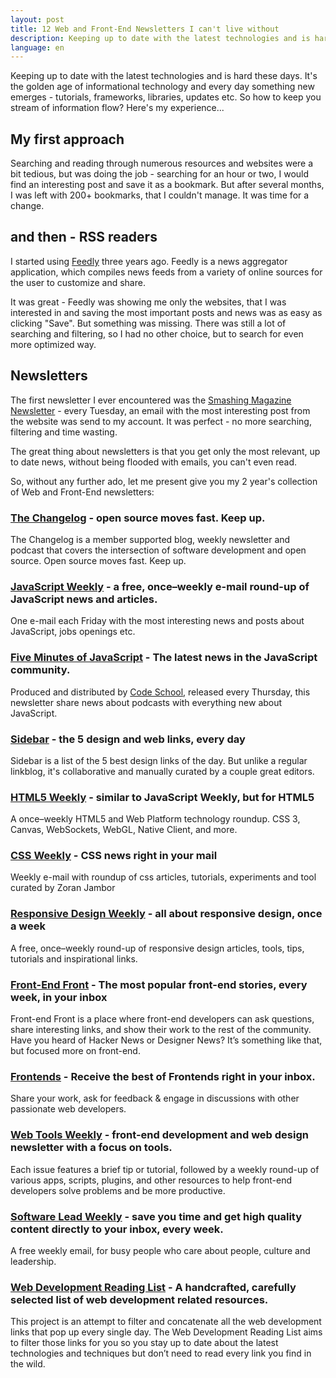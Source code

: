```yaml
---
layout: post
title: 12 Web and Front-End Newsletters I can't live without
description: Keeping up to date with the latest technologies and is hard these days. It's the golden age of informational technology and every day something new emerges - tutorials, frameworks, libraries, updates etc. So how to keep you stream of information flow? Here's my experience...
language: en
---
```


Keeping up to date with the latest technologies and is hard these days. It's the golden age of informational technology and every day something new emerges - tutorials, frameworks, libraries, updates etc. So how to keep you stream of information flow? Here's my experience...

##  My first approach

Searching and reading through numerous resources and websites were a bit tedious, but was doing the job - searching for an hour or two, I would find an interesting post and save it as a bookmark. But after several months, I was left with 200+ bookmarks, that I couldn't manage. It was time for a change.

## and then - RSS readers

I started using [Feedly](http://feedly.com) three years ago. Feedly is a news aggregator application, which compiles news feeds from a variety of online sources for the user to customize and share.

It was great - Feedly was showing me only the websites, that I was interested in and saving the most important posts and news was as easy as clicking "Save". But something was missing. There was still a lot of searching and filtering, so I had no other choice, but to search for even more optimized way.

## Newsletters

The first newsletter I ever encountered was the [Smashing Magazine Newsletter](http://www.smashingmagazine.com/the-smashing-newsletter/) - every Tuesday, an email with the most interesting post from the website was send to my account. It was perfect - no more searching, filtering and time wasting.

The great thing about newsletters is that you get only the most relevant, up to date news, without being flooded with emails, you can't even read.

So, without any further ado, let me present give you my 2 year's collection of Web and Front-End newsletters:

### [The Changelog](https://changelog.com) - open source moves fast. Keep up.

The Changelog is a member supported blog, weekly newsletter and podcast that covers the intersection of software development and open source. Open source moves fast. Keep up.

### [JavaScript Weekly](http://javascriptweekly.com/) - a free, once–weekly e-mail round-up of JavaScript news and articles.

One e-mail each Friday with the most interesting news and posts about JavaScript, jobs openings etc.

### [Five Minutes of JavaScript](https://fivejs.codeschool.com) - The latest news in the JavaScript community.

Produced and distributed by [Code School](codeschool.com), released every Thursday, this newsletter share news about podcasts with everything new about JavaScript.

### [Sidebar](http://sidebar.io/) - the 5 design and web links, every day

Sidebar is a list of the 5 best design links of the day. But unlike a regular linkblog, it's collaborative and manually curated by a couple great editors.

### [HTML5 Weekly](http://html5weekly.com/) - similar to JavaScript Weekly, but for HTML5

A once–weekly HTML5 and Web Platform technology roundup.
CSS 3, Canvas, WebSockets, WebGL, Native Client, and more.

### [CSS Weekly](http://css-weekly.com/) - CSS news right in your mail

Weekly e-mail with roundup of css articles, tutorials, experiments and tool
curated by Zoran Jambor

### [Responsive Design  Weekly](http://responsivedesignweekly.com/) - all about responsive design, once a week

A free, once–weekly round-up of responsive design articles, tools, tips, tutorials and inspirational links.

### [Front-End Front](http://frontendfront.com/) - The most popular front-end stories, every week, in your inbox

Front-end Front is a place where front-end developers can ask questions, share interesting links, and show their work to the rest of the community. Have you heard of Hacker News or Designer News? It’s something like that, but focused more on front-end.

### [Frontends](http://www.frontends.org/) - Receive the best of Frontends right in your inbox.

Share your work, ask for feedback & engage in discussions with other passionate web developers.

### [Web Tools Weekly](http://webtoolsweekly.com) - front-end development and web design newsletter with a focus on tools.

Each issue features a brief tip or tutorial, followed by a weekly round-up of various apps, scripts, plugins, and other resources to help front-end developers solve problems and be more productive.

### [Software Lead Weekly](http://softwareleadweekly.com) -  save you time and get high quality content directly to your inbox, every week.

A free weekly email, for busy people who care about people, culture and leadership.

### [Web Development Reading List](https://wdrl.info/) - A handcrafted, carefully selected list of web development related resources.

This project is an attempt to filter and concatenate all the web development links that pop up every single day. The Web Development Reading List aims to filter those links for you so you stay up to date about the latest technologies and techniques but don’t need to read every link you find in the wild.
